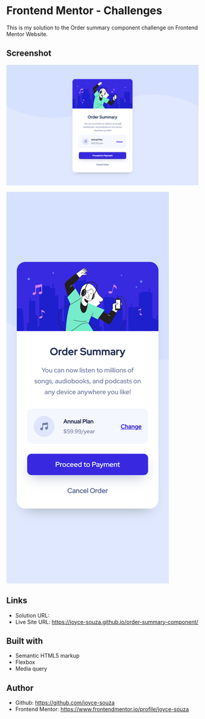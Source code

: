 # Frontend Mentor - Challenges

This is my solution to the Order summary component challenge on Frontend Mentor Website.

## Screenshot

![Order summary component - desktop](images/screenshot-desktop.png)

![Order summary component - mobile](images/screenshot-mobile.png)


## Links

- Solution URL: 
- Live Site URL: https://joyce-souza.github.io/order-summary-component/

## Built with

- Semantic HTML5 markup
- Flexbox
- Media query

## Author

- Github: https://github.com/joyce-souza
- Frontend Mentor: https://www.frontendmentor.io/profile/joyce-souza